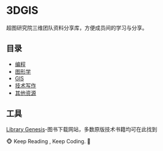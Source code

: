 # 3DGIS

超图研究院三维团队资料分享库，方便成员间的学习与分享。

## 目录

+ [编程](./0_programming.md)
+ [图形学](./1_cg.md)
+ [GIS](./2_gis.md)
+ [技术写作](./2_technical_writing.md)
+ [其他资源](./5_resources.md)

## 工具


[Library Genesis](http://libgen.rs/)-图书下载网站，多数原版技术书籍均可在此找到



:monkey_face: Keep Reading , Keep Coding. :see_no_evil:
